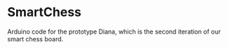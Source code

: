 # SmartChess
Arduino code for the prototype Diana, which is the second iteration of our smart chess board.
